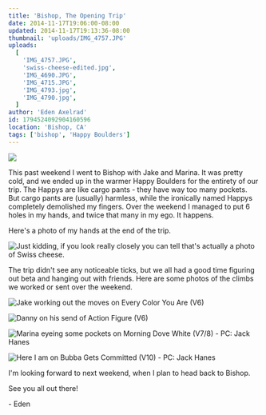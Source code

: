 ```yaml
---
title: 'Bishop, The Opening Trip'
date: 2014-11-17T19:06:00-08:00
updated: 2014-11-17T19:13:36-08:00
thumbnail: 'uploads/IMG_4757.JPG'
uploads:
  [
    'IMG_4757.JPG',
    'swiss-cheese-edited.jpg',
    'IMG_4690.JPG',
    'IMG_4715.JPG',
    'IMG_4793.jpg',
    'IMG_4790.jpg',
  ]
author: 'Eden Axelrad'
id: 1794524092904160596
location: 'Bishop, CA'
tags: ['bishop', 'Happy Boulders']
---
```


![](uploads/IMG_4757.JPG)

This past weekend I went to Bishop with Jake and Marina. It was pretty cold, and we ended up in the warmer Happy Boulders for the entirety of our trip. The Happys are like cargo pants - they have way too many pockets. But cargo pants are (usually) harmless, while the ironically named Happys completely demolished my fingers. Over the weekend I managed to put 6 holes in my hands, and twice that many in my ego. It happens.

Here's a photo of my hands at the end of the trip.

![Just kidding, if you look really closely you can tell that's actually a photo of Swiss cheese.](uploads/swiss-cheese-edited.jpg)

The trip didn't see any noticeable ticks, but we all had a good time figuring out beta and hanging out with friends. Here are some photos of the climbs we worked or sent over the weekend.

![Jake working out the moves on Every Color You Are (V6)](uploads/IMG_4690.JPG)

![Danny on his send of Action Figure (V6)](uploads/IMG_4715.JPG)

![Marina eyeing some pockets on Morning Dove White (V7/8) - PC: Jack Hanes](uploads/IMG_4793.jpg)

![Here I am on Bubba Gets Committed (V10) - PC: Jack Hanes](uploads/IMG_4790.jpg)

I'm looking forward to next weekend, when I plan to head back to Bishop.

See you all out there!

\- Eden
